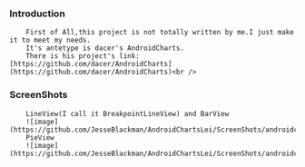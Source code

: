 ### Introduction
		First of All,this project is not totally written by me.I just make it to meet my needs.
		It's antetype is dacer's AndroidCharts.
		There is his project's link:[https://github.com/dacer/AndroidCharts](https://github.com/dacer/AndroidCharts)<br />  
### ScreenShots
		LineView(I call it BreakpointLineView) and BarView
		![image](https://github.com/JesseBlackman/AndroidChartsLei/ScreenShots/androidchartslei_screenshots_1.jpeg)
		PieView
		![image](https://github.com/JesseBlackman/AndroidChartsLei/ScreenShots/androidchartslei_screenshots_2.jpeg)
		
	
